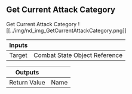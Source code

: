## Get Current Attack Category
Get Current Attack Category
![[../img/nd_img_GetCurrentAttackCategory.png]]

|Inputs||
|--|--|
| Target | Combat State Object Reference |

|Outputs||
|--|--|
| Return Value | Name |
